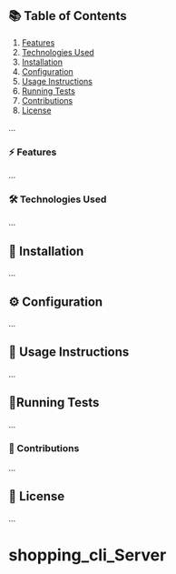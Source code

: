 ## 📚 Table of Contents
1. [Features](#features)
2. [Technologies Used](#technologies-used)
3. [Installation](#installation)
4. [Configuration](#configuration)
5. [Usage Instructions](#usage-instructions)
6. [Running Tests](#running-tests)
7. [Contributions](#contributions)
8. [License](#license)

...

### ⚡ Features
...

### 🛠️ Technologies Used
...

## 🔧 Installation
...

## ⚙️ Configuration
...

## 📖 Usage Instructions
...


## <a name="Running Tests"></a>🧪Running Tests

...

### 👥 Contributions
...

## 📄 License
...
# shopping_cli_Server
